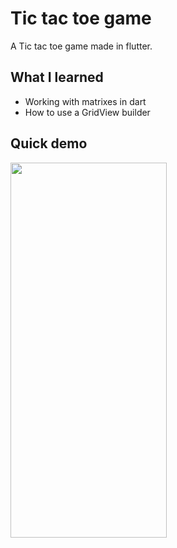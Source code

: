 # Tic tac toe game

A Tic tac toe game made in flutter.

## What I learned

* Working with matrixes in dart
* How to use a GridView builder

## Quick demo
<img src="Recording.gif" width="250" height="600"/>